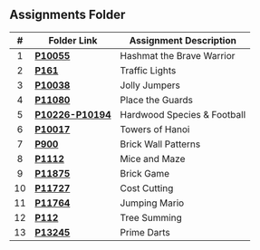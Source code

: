 ##  Assignments Folder

|   #   | Folder Link | Assignment Description |
| :---: | ----------- | ---------------------- |
|   1   | **<a href="https://github.com/Preassume/4883-PT-Riddle/tree/main/Assignments/P10055">P10055</a>** | Hashmat the Brave Warrior |
|   2   | **<a href="https://github.com/Preassume/4883-PT-Riddle/tree/main/Assignments/P161">P161</a>** | Traffic Lights |
|   3   | **<a href="https://github.com/Preassume/4883-PT-Riddle/tree/main/Assignments/P10038">P10038</a>** | Jolly Jumpers |
|   4   | **<a href="https://github.com/Preassume/4883-PT-Riddle/tree/main/Assignments/P11080">P11080</a>** | Place the Guards |
|   5   | **<a href="https://github.com/Preassume/4883-PT-Riddle/tree/main/Assignments/P10226-P10194">P10226-P10194</a>** | Hardwood Species & Football |
|   6   | **<a href="https://github.com/Preassume/4883-PT-Riddle/tree/main/Assignments/P10017">P10017</a>** | Towers of Hanoi |
|   7   | **<a href="https://github.com/Preassume/4883-PT-Riddle/tree/main/Assignments/P900">P900</a>** | Brick Wall Patterns |
|   8   | **<a href="https://github.com/Preassume/4883-PT-Riddle/tree/main/Assignments/P1112">P1112</a>** | Mice and Maze |
|   9   | **<a href="https://github.com/Preassume/4883-PT-Riddle/tree/main/Assignments/P11875">P11875</a>** | Brick Game |
|   10   | **<a href="https://github.com/Preassume/4883-PT-Riddle/tree/main/Assignments/P11727">P11727</a>** | Cost Cutting |
|   11   | **<a href="https://github.com/Preassume/4883-PT-Riddle/tree/main/Assignments/P11764">P11764</a>** | Jumping Mario |
|   12   | **<a href="https://github.com/Preassume/4883-PT-Riddle/tree/main/Assignments/P112">P112</a>** | Tree Summing |
|   13   | **<a href="https://github.com/Preassume/4883-PT-Riddle/tree/main/Assignments/P13245">P13245</a>** | Prime Darts |

